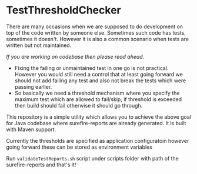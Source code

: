 # TestThresholdChecker

There are many occasions when we are supposed to do development on top of the code written by someone else. 
Sometimes such code has tests, sometimes it doesn't. However it is also a common scenario when tests are written but not maintained.

*If you are working on codebase then please read ahead.*

* Fixing the failing or unmaintained test in one go is not practical. However you would still need a control that at least going forward 
we should not add failing any test and also not break the tests which were passing earlier.
* So basically we need a threshold mechanism where you specify the maximum test which are allowed to fail/skip, if threshold is exceeded
then build should fail otherwise it should go through.

This repository is a simple utility which allows you to achieve the above goal for Java codebase where surefire-reports are already
generated. It is built with Maven support.

Currently the thresholds are specified as application configuratoin however going forward these can be stored as environment variables

Run `validateTestReports.sh` script under scripts folder with path of the surefire-reports and that's it!



